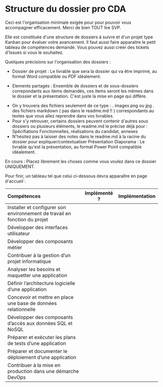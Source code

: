 # Structure du dossier pro CDA

Ceci est l'organisation minimale exigée pour pour pouvoir vous accompagner efficacement. Merci de bien TOUT lire SVP.

Elle est constituée d'une structure de dossiers à suivre et d'un projet type Kanban pour évaluer votre avancement. Il faut aussi faire apparaitre le petit tableau de compétences demandé. Vous pouvez aussi créer des tickets d'Issues si vous le souhaitez.

Quelques précisions sur l'organisation des dossiers :

* Dossier de projet : Le livrable que sera la dossier qui va être imprimé, au format Word compatible ou PDF idéalement.

* Elements partagés : Ensemble de dossiers et de sous-dossiers correpondants aux items demandés, ces items seront les mêmes dans le dossier et la présentation. C'est juste la mise en page qui diffère.

- On y trouvera des fichiers seulement de ce type :
. images png ou jpg
. des fichiers markdown ( pas dans le readme.md !! ) correspondants au textes que vous allez reprendre dans vos livrables.
- Pour s'y retrouver, certains dossiers peuvent contenir d'autres sous dossiers ou plusieurs éléments, le readme.md le précise déjà pour : Spécifiations Fonctionnelles, réalisations du candidat, annexes
- N'hésitez pas à laisser des notes dans le readme.md à la racine du dossier pour expliquer/contextualiser
Présentation Diaporama : Le livrable qu'est la présentation, au format Power Point compatible idéalement.

En cours : Placez librement les choses comme vous voulez dans ce dossier UNIQUEMENT.

Pour finir, un tableau tel que celui ci-dessous devra apparaître en page d'accueil :

| Compétences | Implémenté ? | Implémentation
| :--------------- |:---------------:| -----:|                           
| Installer et configurer son environnement de travail en fonction du projet |               |                 |
| Développer des interfaces utilisateur |               |                 |
| Développer des composants métier |               |                 |
| Contribuer à la gestion d’un projet informatique |               |                 |
| Analyser les besoins et maquetter une application |               |                 |
| Définir l’architecture logicielle d’une application |               |                 |
| Concevoir et mettre en place une base de données relationnelle |               |                 |
| Développer des composants d’accès aux données SQL et NoSQL |               |                 |
| Préparer et exécuter les plans de tests d’une application |               |                 |
| Préparer et documenter le déploiement d’une application |               |                 |
| Contribuer à la mise en production dans une démarche DevOps |                    |                 |                         
